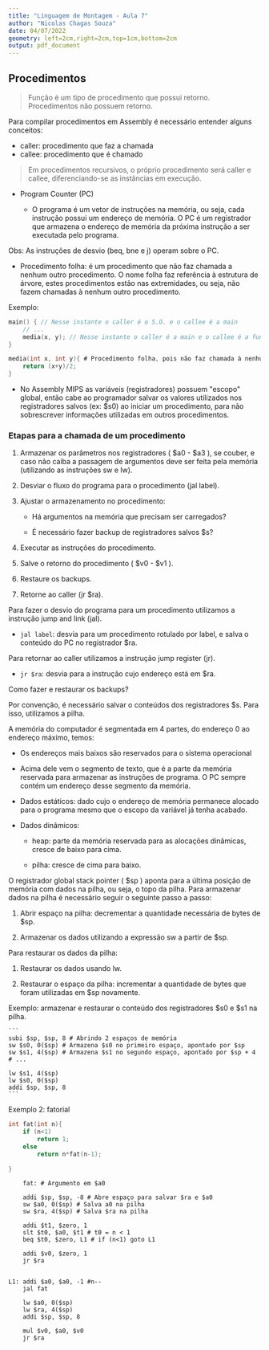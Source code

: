 ```yaml
---
title: "Linguagem de Montagem - Aula 7"
author: "Nicolas Chagas Souza"
date: 04/07/2022
geometry: left=2cm,right=2cm,top=1cm,bottom=2cm
output: pdf_document
---
```


## Procedimentos

> Função é um tipo de procedimento que possui retorno. Procedimentos não possuem retorno.

Para compilar procedimentos em Assembly é necessário entender alguns conceitos:

- caller: procedimento que faz a chamada
- callee: procedimento que é chamado

> Em procedimentos recursivos, o próprio procedimento será caller e callee, diferenciando-se as instâncias em execução.

- Program Counter (PC)

  - O programa é um vetor de instruções na memória, ou seja, cada instrução possui um endereço de memória. O PC é um registrador que armazena o endereço de memória da próxima instrução a ser executada pelo programa.

Obs: As instruções de desvio (beq, bne e j) operam sobre o PC.

- Procedimento folha: é um procedimento que não faz chamada a nenhum outro procedimento. O nome folha faz referência à estrutura de árvore, estes procedimentos estão nas extremidades, ou seja, não fazem chamadas à nenhum outro procedimento.

Exemplo:

```C
main() { // Nesse instante o caller é o S.O. e o callee é a main
    // ...
    media(x, y); // Nesse instante o caller é a main e o callee é a função média.
}

media(int x, int y){ # Procedimento folha, pois não faz chamada à nenhum outro procedimento.
    return (x+y)/2; 
}
```

- No Assembly MIPS as variáveis (registradores) possuem "escopo" global, então cabe ao programador salvar os valores utilizados nos registradores salvos (ex: $s0) ao iniciar um procedimento, para não sobrescrever informações utilizadas em outros procedimentos.

### Etapas para a chamada de um procedimento

1. Armazenar os parâmetros nos registradores ( $a0 - $a3 ), se couber, e caso não caiba a passagem de argumentos deve ser feita pela memória (utilizando as instruções sw e lw).

2. Desviar o fluxo do programa para o procedimento (jal label).

3. Ajustar o armazenamento no procedimento:

    - Há argumentos na memória que precisam ser carregados?

    - É necessário fazer backup de registradores salvos $s?

4. Executar as instruções do procedimento.

5. Salve o retorno do procedimento ( $v0 - $v1 ).

6. Restaure os backups.

7. Retorne ao caller (jr $ra).

Para fazer o desvio do programa para um procedimento utilizamos a instrução jump and link (jal).

- `jal label`: desvia para um procedimento rotulado por label, e salva o conteúdo do PC no registrador $ra.

Para retornar ao caller utilizamos a instrução jump register (jr).

- `jr $ra`: desvia para a instrução cujo endereço está em $ra.

Como fazer e restaurar os backups?

Por convenção, é necessário salvar o conteúdos dos registradores $s. Para isso, utilizamos a pilha.

A memória do computador é segmentada em 4 partes, do endereço 0 ao endereço máximo, temos:

- Os endereços mais baixos são reservados para o sistema operacional

- Acima dele vem o segmento de texto, que é a parte da memória reservada para armazenar as instruções de programa. O PC sempre contém um endereço desse segmento da memória.

- Dados estáticos: dado cujo o endereço de memória permanece alocado para o programa mesmo que o escopo da variável já tenha acabado.

- Dados dinâmicos:

  - heap: parte da memória reservada para as alocações dinâmicas, cresce de baixo para cima.

  - pilha: cresce de cima para baixo.

O registrador global stack pointer ( $sp ) aponta para a última posição de memória com dados na pilha, ou seja, o topo da pilha. Para armazenar dados na pilha é necessário seguir o seguinte passo a passo:

1. Abrir espaço na pilha: decrementar a quantidade necessária de bytes de $sp.

2. Armazenar os dados utilizando a expressão sw a partir de $sp.

Para restaurar os dados da pilha:

1. Restaurar os dados usando lw.

2. Restaurar o espaço da pilha: incrementar a quantidade de bytes que foram utilizadas em $sp novamente.

Exemplo: armazenar e restaurar o conteúdo dos registradores $s0 e $s1 na pilha.

    ```
    subi $sp, $sp, 8 # Abrindo 2 espaços de memória
    sw $s0, 0($sp) # Armazena $s0 no primeiro espaço, apontado por $sp
    sw $s1, 4($sp) # Armazena $s1 no segundo espaço, apontado por $sp + 4
    # ...

    lw $s1, 4($sp)
    lw $s0, 0($sp)
    addi $sp, $sp, 8 
    ```

Exemplo 2: fatorial

```C
int fat(int n){
    if (n<1)
        return 1;
    else 
        return n*fat(n-1);
    
}
```

```
    fat: # Argumento em $a0  
    
    addi $sp, $sp, -8 # Abre espaço para salvar $ra e $a0
    sw $a0, 0($sp) # Salva a0 na pilha
    sw $ra, 4($sp) # Salva $ra na pilha

    addi $t1, $zero, 1
    slt $t0, $a0, $t1 # t0 = n < 1
    beq $t0, $zero, L1 # if (n<1) goto L1

    addi $v0, $zero, 1
    jr $ra
    
    
L1: addi $a0, $a0, -1 #n--
    jal fat

    lw $a0, 0($sp)
    lw $ra, 4($sp)
    addi $sp, $sp, 8

    mul $v0, $a0, $v0 
    jr $ra

```
